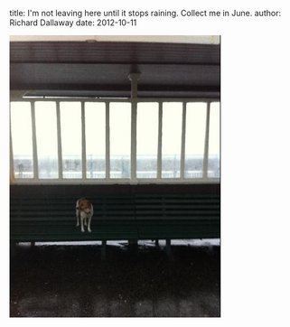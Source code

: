 
title: I'm not leaving here until it stops raining. Collect me in June.
author: Richard Dallaway
date: 2012-10-11

<div>
				<a href="/media/BWphoto.JPG">
					<img width="374" src="/media/BWphoto.JPG.500.JPG" height="500"></img>
			  </a>
			</div>



   
    
